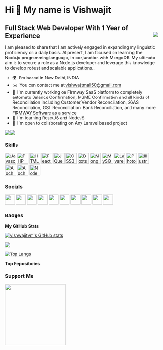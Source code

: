 Hi 👋 My name is Vishwajit
==========================

Full Stack Web Developer With 1 Year of Experience <img  align="right" src="https://komarev.com/ghpvc/?username=vishwajitvm&label=Profile%20views&color=0e75b6&style=flat"  />
------------------------

I am pleased to share that I am actively engaged in expanding my linguistic proficiency on a daily basis. At present, I am focused on learning the Node.js programming language, in conjunction with MongoDB. My ultimate aim is to secure a role as a Node.js developer and leverage this knowledge to develop robust and scalable applications..

* 🌍  I'm based in New Delhi, INDIA
* ✉️  You can contact me at [vishwajitmall50@gmail.com](mailto:vishwajitmall50@gmail.com)
* 🚀  I'm currently working on FIrmway SaaS platform to completely automate Balance Confirmation, MSME Confirmation and all kinds of Reconciliation including Customer/Vendor Reconciliation, 26AS Reconciliation, GST Reconciliation, Bank Reconciliation, and many more [FIRMWAY Software as a service](https://firmway.in/)
* 🧠  I'm learning ReactJS and NodeJS
* 🤝  I'm open to collaborating on Any Laravel based project

<a href="https://www.twitter.com/VishwajitVm" target="_blank" rel="noreferrer"><img
src="https://img.shields.io/twitter/follow/VishwajitVm?logo=twitter&style=for-the-badge&color=0891b2&labelColor=1c1917"
/></a><a href="https://www.github.com/vishwajitvm" target="_blank" rel="noreferrer"><img
src="https://img.shields.io/github/followers/vishwajitvm?logo=github&style=for-the-badge&color=0891b2&labelColor=1c1917" /></a>

### Skills

<p align="left">
<a href="https://developer.mozilla.org/en-US/docs/Web/JavaScript" target="_blank" rel="noreferrer"><img src="https://raw.githubusercontent.com/danielcranney/readme-generator/main/public/icons/skills/javascript-colored.svg" width="36" height="36" alt="Javascript" /></a>
<a href="https://www.php.net/" target="_blank" rel="noreferrer"><img src="https://raw.githubusercontent.com/danielcranney/readme-generator/main/public/icons/skills/php-colored.svg" width="36" height="36" alt="PHP" /></a>
<a href="https://developer.mozilla.org/en-US/docs/Glossary/HTML5" target="_blank" rel="noreferrer"><img src="https://raw.githubusercontent.com/danielcranney/readme-generator/main/public/icons/skills/html5-colored.svg" width="36" height="36" alt="HTML5" /></a>
<a href="https://reactjs.org/" target="_blank" rel="noreferrer"><img src="https://raw.githubusercontent.com/danielcranney/readme-generator/main/public/icons/skills/react-colored.svg" width="36" height="36" alt="React" /></a>
<a href="https://jquery.com/" target="_blank" rel="noreferrer"><img src="https://raw.githubusercontent.com/danielcranney/readme-generator/main/public/icons/skills/jquery-colored.svg" width="36" height="36" alt="JQuery" /></a>
<a href="https://www.w3.org/TR/CSS/#css" target="_blank" rel="noreferrer"><img src="https://raw.githubusercontent.com/danielcranney/readme-generator/main/public/icons/skills/css3-colored.svg" width="36" height="36" alt="CSS3" /></a>
<a href="https://getbootstrap.com/" target="_blank" rel="noreferrer"><img src="https://raw.githubusercontent.com/danielcranney/readme-generator/main/public/icons/skills/bootstrap-colored.svg" width="36" height="36" alt="Bootstrap" /></a>
<a href="https://www.mongodb.com/" target="_blank" rel="noreferrer"><img src="https://raw.githubusercontent.com/danielcranney/readme-generator/main/public/icons/skills/mongodb-colored.svg" width="36" height="36" alt="MongoDB" /></a>
<a href="https://www.mysql.com/" target="_blank" rel="noreferrer"><img src="https://raw.githubusercontent.com/danielcranney/readme-generator/main/public/icons/skills/mysql-colored.svg" width="36" height="36" alt="MySQL" /></a>
<a href="https://laravel.com/" target="_blank" rel="noreferrer"><img src="https://raw.githubusercontent.com/danielcranney/readme-generator/main/public/icons/skills/laravel-colored.svg" width="36" height="36" alt="Lavarel" /></a>
<a href="https://www.adobe.com/uk/products/photoshop.html" target="_blank" rel="noreferrer"><img src="https://raw.githubusercontent.com/danielcranney/readme-generator/main/public/icons/skills/photoshop-colored.svg" width="36" height="36" alt="Photoshop" /></a>
<a href="adobe.com/uk/products/illustrator.html" target="_blank" rel="noreferrer"><img src="https://raw.githubusercontent.com/danielcranney/readme-generator/main/public/icons/skills/illustrator-colored.svg" width="36" height="36" alt="Illustrator" /></a>
<a href="https://spark.apache.org/docs/latest/rdd-programming-guide.html" target="_blank" rel="noreferrer"><img src="https://www.vectorlogo.zone/logos/apache_spark/apache_spark-icon.svg" width="36" height="36" alt="Apche Rdd" /></a>
  <a href="https://vuejs.org/" target="_blank" rel="noreferrer"><img src="https://upload.wikimedia.org/wikipedia/commons/thumb/9/95/Vue.js_Logo_2.svg/512px-Vue.js_Logo_2.svg.png?20170919082558" width="36" height="36" alt="Apche Rdd" /></a>
  <a href="https://nodejs.org/en/docs" target="_blank" rel="noreferrer"><img src="https://cdn.freebiesupply.com/logos/thumbs/2x/nodejs-1-logo.png" width="36" height="36" alt="Node JS" /></a>
</p>


### Socials

<p align="left"> <a href="https://www.codepen.io/vishwajitvm" target="_blank" rel="noreferrer"><img src="https://raw.githubusercontent.com/danielcranney/readme-generator/main/public/icons/socials/codepen.svg" width="32" height="32" /></a> <a href="https://www.codesandbox.com/vishwajitmall50" target="_blank" rel="noreferrer"><img src="https://raw.githubusercontent.com/danielcranney/readme-generator/main/public/icons/socials/codesandbox.svg" width="32" height="32" /></a> <a href="https://www.facebook.com/unknown683" target="_blank" rel="noreferrer"><img src="https://raw.githubusercontent.com/danielcranney/readme-generator/main/public/icons/socials/facebook.svg" width="32" height="32" /></a> <a href="https://www.github.com/vishwajitvm" target="_blank" rel="noreferrer"><img src="https://raw.githubusercontent.com/danielcranney/readme-generator/main/public/icons/socials/github.svg" width="32" height="32" /></a> <a href="https://hashnode.com/@Vishwajitvm" target="_blank" rel="noreferrer"><img src="https://raw.githubusercontent.com/danielcranney/readme-generator/main/public/icons/socials/hashnode.svg" width="32" height="32" /></a> <a href="http://www.instagram.com/vishwa_collection" target="_blank" rel="noreferrer"><img src="https://raw.githubusercontent.com/danielcranney/readme-generator/main/public/icons/socials/instagram.svg" width="32" height="32" /></a> <a href="https://www.linkedin.com/in/vishwajit-vm-179a61149" target="_blank" rel="noreferrer"><img src="https://raw.githubusercontent.com/danielcranney/readme-generator/main/public/icons/socials/linkedin.svg" width="32" height="32" /></a> <a href="https://www.twitter.com/VishwajitVm" target="_blank" rel="noreferrer"><img src="https://raw.githubusercontent.com/danielcranney/readme-generator/main/public/icons/socials/twitter.svg" width="32" height="32" /></a> <a href="https://www.youtube.com/channel/UCldd1WpTGf1uX1ZDdNH20IA" target="_blank" rel="noreferrer"><img src="https://raw.githubusercontent.com/danielcranney/readme-generator/main/public/icons/socials/youtube.svg" width="32" height="32" /></a> <a href="https://www.twitch.tv/wolverinevm" target="_blank" rel="noreferrer"><img src="https://raw.githubusercontent.com/danielcranney/readme-generator/main/public/icons/socials/twitch.svg" width="32" height="32" /></a></p>

### Badges

<b>My GitHub Stats</b>

<a href="http://www.github.com/vishwajitvm"><img src="https://github-readme-stats.vercel.app/api?username=vishwajitvm&show_icons=true&hide=&count_private=true&title_color=0891b2&text_color=ffffff&icon_color=0891b2&bg_color=1c1917&hide_border=true&show_icons=true" alt="vishwajitvm's GitHub stats" /></a>

<a href="http://www.github.com/vishwajitvm"><img src="https://github-readme-streak-stats.herokuapp.com/?user=vishwajitvm&stroke=ffffff&background=1c1917&ring=0891b2&fire=0891b2&currStreakNum=ffffff&currStreakLabel=0891b2&sideNums=ffffff&sideLabels=ffffff&dates=ffffff&hide_border=true" /></a>

[![Top Langs](https://github-readme-stats.vercel.app/api/top-langs/?username=vishwajitvm)](https://github.com/vishwajitvm/github-readme-stats)

<b>Top Repositories</b>

<!-- <div width="100%" align="center"></div><br /><br /><br /><br /><br /><br /><br /> -->

### Support Me

<a href="https://www.buymeacoffee.com/vishwajitm7"><img src="https://cdn.buymeacoffee.com/buttons/v2/default-yellow.png" width="200" /></a>

